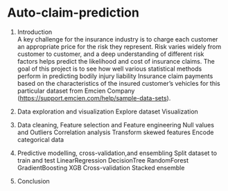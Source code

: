 # Auto-claim-prediction


1. Introduction <br />
	A key challenge for the insurance industry is to charge each customer an appropriate price for the risk they represent. Risk varies widely from customer to customer, and a deep understanding of different risk factors helps predict the likelihood and cost of insurance claims. The goal of this project is to see how well various statistical methods perform in predicting bodily injury liability Insurance claim payments based on the characteristics of the insured customer’s vehicles for this particular dataset from Emcien Company (https://support.emcien.com/help/sample-data-sets).

2. Data exploration and visualization 
	Explore dataset
	Visualization
3. Data cleaning, Feature selection and Feature engineering 
	Null values and Outliers
	Correlation analysis
	Transform skewed features
	Encode categorical data
4. Predictive modelling, cross-validation,and ensembling 
	Split dataset to train and test
	LinearRegression
	DecisionTree
	RandomForest
	GradientBoosting
	XGB
	Cross-validation
	Stacked ensemble
5. Conclusion 

